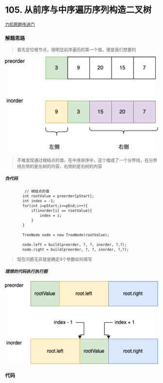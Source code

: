 # 105. 从前序与中序遍历序列构造二叉树

[力扣原题传送门](https://leetcode-cn.com/problems/construct-binary-tree-from-preorder-and-inorder-traversal/)


### 解题思路
> 首先定位根节点，很明显前序遍历的第一个值，便是我们想要的
<img src="./resources/Q105思路01.png" style="margin: 0 auto; width: 600px;" />

> 不难发现通过根结点的值，在中序排序中，这个值成了一个分界线，在分界线左侧的是左树的内容，右侧的是右树的内容<p>
  
##### 伪代码
```
         // 根结点的值
        int rootValue = preorder[pStart];
        int index = -1;
        for(int i=pStart;i<=pEnd;i++){
            if(inorder[i] == rootValue){
                index = i;
            }
        }

        TreeNode node = new TreeNode(rootValue);

        node.left = build(preorder, ?, ?, inorder, ?,?);
        node.right = build(preorder, ?, ?, inorder, ?,?);
```
> 现在问题无非就是确定4个参数如何填写
  
##### 理想的代码执行执行图
<img src="./resources/Q105思路02.png" style="margin: 0 auto; width: 600px;" />

> 




### 代码

```
```




